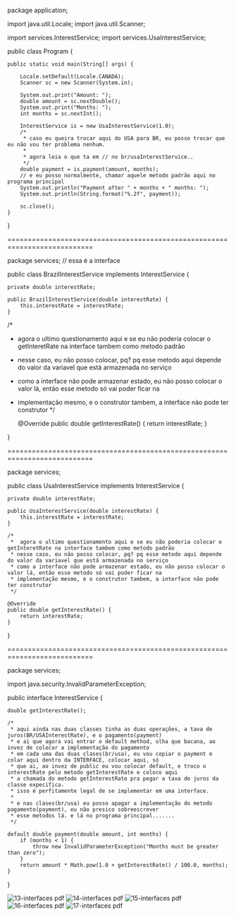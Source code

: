 package application;

import java.util.Locale;
import java.util.Scanner;

import services.InterestService;
import services.UsaInterestService;

public class Program {

	public static void main(String[] args) {

		Locale.setDefault(Locale.CANADA);
		Scanner sc = new Scanner(System.in);
		
		System.out.print("Amount: ");
		double amount = sc.nextDouble();
		System.out.print("Months: ");
		int months = sc.nextInt();
		
		InterestService is = new UsaInterestService(1.0);
		/*
		 * caso eu queira trocar aqui do USA para BR, eu posso trocar que eu não vou ter problema nenhum.
		 * 
		 * agora leia o que ta em // no br/usaInterestService..
		 */
		double payment = is.payment(amount, months);
		// e eu posso normalmente, chamar aquele metodo padrão aqui no programa principal
		System.out.println("Payment after " + months + " months: ");
		System.out.println(String.format("%.2f", payment));
		
		sc.close();
	}
}

===========================================================================

package services; // essa é a interface

public class BrazilInterestService implements InterestService {

	private double interestRate;
	
	public BrazilInterestService(double interestRate) {
		this.interestRate = interestRate;
	}

/*
 * 	agora o ultimo questionamento aqui e se eu não poderia colocar o getInteretRate na interface tambem como metodo padrão
 * nesse caso, eu não posso colocar, pq? pq esse metodo aqui depende do valor da variavel que está armazenada no serviço
 * como a interface não pode armazenar estado, eu não posso colocar o valor lá, então esse metodo só vai poder ficar na
 * implementação mesmo, e o construtor tambem, a interface não pode ter construtor
 */
	
	@Override
	public double getInterestRate() {
		return interestRate;
	}

}

===========================================================================

package services;

public class UsaInterestService implements InterestService {

	private double interestRate;

	public UsaInterestService(double interestRate) {
		this.interestRate = interestRate;
	}

	/*
	 * 	agora o ultimo questionamento aqui e se eu não poderia colocar o getInteretRate na interface tambem como metodo padrão
	 * nesse caso, eu não posso colocar, pq? pq esse metodo aqui depende do valor da variavel que está armazenada no serviço
	 * como a interface não pode armazenar estado, eu não posso colocar o valor lá, então esse metodo só vai poder ficar na
	 * implementação mesmo, e o construtor tambem, a interface não pode ter construtor
	 */
	
	@Override
	public double getInterestRate() {
		return interestRate;
	}
	
}

===========================================================================

package services;

import java.security.InvalidParameterException;

public interface InterestService {

	double getInterestRate();
	
	/*
	 * aqui ainda nas duas classes tinha as duas operações, a tava de juros(BR/USAInterestRate), e o pagamento(payment)
	 * e ai que agora vai entrar o default method, olha que bacana, ao invez de colocar a implementação do pagamento
	 * em cada uma das duas clases(br/usa), eu vou copiar o payment e colar aqui dentro da INTERFACE, colocar aqui, só
	 * que ai, ao invez de public eu vou colocar default, e troco o interestRate pelo metodo getInterestRate e coloco aqui
	 * a chamada do metodo getInterestRate pra pegar a taxa de juros da classe expecifica.
	 * isso é perfitamente legal de se implementar em uma interface.
	 *  
	 * e nas clases(br/usa) eu posso apagar a implementação do metodo pagamento(payment), eu não presico sobreescrever
	 * esse metodos lá. e lá no programa principal.......
	 */

	default double payment(double amount, int months) {
		if (months < 1) {
			throw new InvalidParameterException("Months must be greater than zero");
		}
		return amount * Math.pow(1.0 + getInterestRate() / 100.0, months);
	}	
}

![13-interfaces pdf](https://user-images.githubusercontent.com/61166475/155009365-313a2a8d-f93d-434b-a6ee-99eff65fed33.png)
![14-interfaces pdf](https://user-images.githubusercontent.com/61166475/155009369-17a721af-09ba-47ef-a98c-9266ceabf5bc.png)
![15-interfaces pdf](https://user-images.githubusercontent.com/61166475/155009372-3708ca7c-dde1-4061-b817-d7444d19c48f.png)
![16-interfaces pdf](https://user-images.githubusercontent.com/61166475/155009377-8ae4d2d6-2509-4b1a-805e-47e938445c80.png)
![17-interfaces pdf](https://user-images.githubusercontent.com/61166475/155009382-53652352-a4e5-4c41-bb73-6f20d6c2411d.png)

